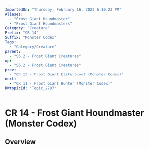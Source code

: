```yaml
---
ImportedOn: "Thursday, February 16, 2023 6:10:23 PM"
Aliases:
  - "Frost Giant Houndmaster"
  - "Frost Giant Houndmasters"
Category: "Creature"
Prefix: "CR 14"
Suffix: "Monster Codex"
Tags:
  - "Category/Creature"
parent:
  - "S6.2 - Frost Giant Creatures"
up:
  - "S6.2 - Frost Giant Creatures"
prev:
  - "CR 13 - Frost Giant Elite Scout (Monster Codex)"
next:
  - "CR 11 - Frost Giant Hunter (Monster Codex)"
RWtopicId: "Topic_2797"
---
```

# CR 14 - Frost Giant Houndmaster (Monster Codex)
## Overview

